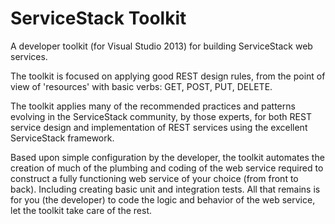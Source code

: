 ServiceStack Toolkit
===================

A developer toolkit (for Visual Studio 2013) for building ServiceStack web services.

The toolkit is focused on applying good REST design rules, from the point of view of 'resources' with basic verbs: GET, POST, PUT, DELETE. 

The toolkit applies many of the recommended practices and patterns evolving in the ServiceStack community, by those experts, for both REST service design and implementation of REST services using the excellent ServiceStack framework.

Based upon simple configuration by the developer, the toolkit automates the creation of much of the plumbing and coding of the web service required to construct a fully functioning web service of your choice (from front to back). Including creating basic unit and integration tests. All that remains is for you (the developer) to code the logic and behavior of the web service, let the toolkit take care of the rest.
